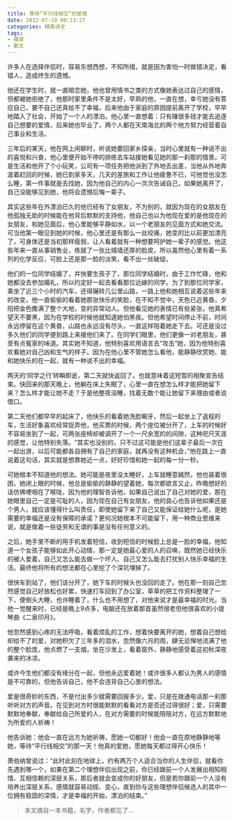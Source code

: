 ```yaml
---
title: 等待“平行线相交”的爱情
date: 2012-07-10 00:13:27
categories: 精美诗文
tags:
- 摘录
- 散文
---
```

许多人在选择伴侣时，容易东想西想，不知所措，就是因为害怕一时做错决定，看错人，造成终生的遗憾。

他还在学生时，就一直暗恋她，他也曾用情书之类的方式像她表达过自己的感情，但都被她拒绝了，他那时家里条件不是太好，早熟的他，一直在想，幸亏她没有答应自己，要不自己还真给不了幸福，后来他由于家庭的原因提前离开了学校，早早地踏入了社会，开始了一个人的漂泊。他心里一直想着：只有赚很多钱才能去追逐自己想要的爱情，后来她也毕业了，两个人都在天南海北的两个地方努力经营着自己事业和生活。

三年后的某天，他在网上闲聊时，听说她要回家乡探亲，当时心里就有一种说不出的喜悦和兴奋，他心里便开始不停的排练去车站接她看见她的那一刹那的情景。可是生活和他开了个小玩笑，公司有一项任务把他派到了外地去出差，当他从外地奔波着赶回的时候，她已到家多天，几天的差旅和工作让他疲惫不已，可他觉也没怎么睡，第一件事就是去找她，因为他自己的内心一次次告诫自己，如果她离开了，自己没能够见到她，他将会遗憾后悔一辈子。

其实这些年在外漂泊已久的他已经有了女朋友，不为别的，就因为现在的女朋友在他孤独无助的时候能在他背后默默的支持他，他自己也以为他现在爱的是他现在的女朋友，和她见面后，他心里能够平静如水，以一个老朋友的见面方式和她交流。可当他第一眼见到她的时候，他心里还是有那么一丝绞痛，她变的比以前更加漂亮了，可身体还是当初那样瘦弱，让人看着就有一种想要呵护她一辈子的感觉。他这些年来一直从事销售业，练就了一张比城墙还厚的脸皮，所以虽然他心里有着一系列的化学反应，可脸上还是那一脸的淡笑，看不出一丝破绽。

他们的一位同学结婚了，并快要生孩子了，那位同学结婚时，由于工作忙碌，他和她都没去参加婚礼，所以约定好一起去看看那位远嫁的同学。为了到那位同学家，乘坐了近三个小时的汽车，还得辗转几公里山路，一路上他和她相互说着这些年来的改变，他一直偷偷的看着她那张快乐的笑脸，在不知不觉中，天色已近黄昏，夕阳把金色撒满了整个大地，变的异常动人。但他看见她的表情已有些紧张，他真希望天不要黑，因为在学校的时候他就知道她怕黑夜。但他希望时间停止不前，时间永远停留在这个黄昏，山路也永远没有尽头，一直这样陪着她走下去。可还是没过多久他们的同学便到路上来接他们来了。在同学们眼里，他们更像一对老朋友，甚至有点冤家的味道。其实她不知道，他特别喜欢用语言去“攻击”她，因为他特别喜欢看她对自己凶和生气的样子。因为在他心里不管她怎么看他，能静静欣赏她、能和她快乐的在一起，就有一种说不出的幸福。

两天的‘同学之行’转瞬即逝，第二天就快返回了。也就意味着这短暂的相聚宣告结束。快回来的那天晚上，他躺在床上失眠了，心里一直在想怎么样才能把她留下来？怎么样才能让她不走？于是他整夜没睡，找着无数个能让她留下来理由或者说借口。

第二天他们都早早的起床了，他快乐的看着她洗脸唰牙，然后一起坐上了返程的车，生活好象喜欢经常捉弄他，他买票的时候，两个座位被分开了，上车的时候好不容易坐到了一起，可两张座椅却被调开了一个一尺余宽的的间隙，这种咫尺天涯的感觉，让他特别失落。“其实也没别的，只不过这可能是他们这辈子最后一次在一起出游，以后可能都各自拥有了自己的家庭，就再没有这种机会，”他在路上一直说着这句话，其实就是想靠她近一点，好好珍惜和她一起的每一分一秒。

可她根本不知道他的想法。她可能是夜里没太睡好，上车就睡意嫣然，他也装着很困，她闭上眼的时候，他总是偷偷的静静的望着她，每次都欲言又止，昨晚想好的话仿佛哽咽在了喉咙，因为他的理智告诉他，如果自己说出了自己对她的爱，那在她眼里自己一定是可耻的人，因为现在自己有女朋友，他的良心也告诉他如果还是个男人，就应该懂得什么叫责任，即使她留下来了自己又能保证给她什么呢，是她需要的幸福还是没有保障的承诺？更何况她根本不可能留下，用一种商业思维来说，就是做着一些徒劳和无谓的事是没有任何意义的。

之后，她手里不断的用手机发着短信，收到短信的时候脸上总是一脸的幸福，他知道一个女孩子能够如此开心动情，那一定是她最心爱的人的召唤，既然她已经快乐的被人爱着，自己又怎么能去做一个坏人、自己又怎么能去打扰别人快乐幸福的生活。最终他将所有的想法都在心里挖了个深坑埋掉了。

很快车到站了，他们该分开了，她下车的时候头也没回的走了。他在那一刻自己忽然感觉自己好放松也好累，快速打车回到了办公室，草草的把工作资料整理了一下，便倒头大睡，也许睡着了，什么也不用想了，对他来说才是最幸福的时光。当他一觉醒来时，已经是晚上9点多，电脑还在放着那首虽然很老但他很喜欢的小提琴曲《二泉印月》。

他忽然感到心疼的无法呼吸，看着烦乱的工作，想着快要离开的她，想着自己想给却给不了的爱，对她积欠了三年多的泪水，忽然像六月的雨，肆无忌惮地流满了他的整个脸庞，他点燃了一支烟，坐在沙发上，看着窗外，静静地感受着这初秋深夜袭来的冰凉。

或许今生他们都没有缘分在一起，但他永远爱着她！或许很多人都认为男人的感情是不可靠的，但他告诉自己，他不会违背自己心里的想法。

爱是很奇妙的东西，不是付出多少就需要回报多少。爱，只是在拨通电话那一刹那听听对方的声音。在见到对方时很能默默的看看对方是否还过得很好；爱，只需要默默地奉献，奉献给自己所爱的人，在对方需要的时候能陪陪对方，在远方默默地为所爱的人祈祷！

他告诉她：他会一直在远方为她祈祷，愿她一切都好！他会一直在原地静静地等她，等待“平行线相交”的那一天！他真的爱她，愿她每天都过得开心快乐！

萧伯纳曾说过：“此时此刻在地球上，约有两万个人适合当你的人生伴侣，就看你先遇到哪一个，如果在第二个理想伴侣出现之前，你已经跟前一个人发展出相知相惜、互相信赖的深层关系，那后者就会变成你的好朋友，但是若你跟前一个人没有培养出深层关系，感情就容易动摇、变心，直到你与这些理想伴侣候选人的其中一位拥有稳固的深情，才是幸福的开始，漂泊的结束。”

> 本文摘自一本书籍，名字，作者都忘了...
